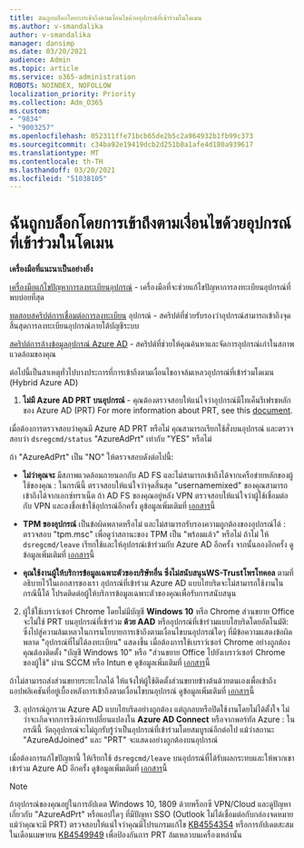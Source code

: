 ```yaml
---
title: ฉันถูกบล็อกโดยการเข้าถึงตามเงื่อนไขด้วยอุปกรณ์ที่เข้าร่วมในโดเมน
ms.author: v-smandalika
author: v-smandalika
manager: dansimp
ms.date: 03/20/2021
audience: Admin
ms.topic: article
ms.service: o365-administration
ROBOTS: NOINDEX, NOFOLLOW
localization_priority: Priority
ms.collection: Adm_O365
ms.custom:
- "9834"
- "9003257"
ms.openlocfilehash: 052311ffe71bcb65de2b5c2a964932b1fb99c373
ms.sourcegitcommit: c34ba92e19419dcb2d251b8a1afe4d180a939617
ms.translationtype: MT
ms.contentlocale: th-TH
ms.lasthandoff: 03/20/2021
ms.locfileid: "51038105"
---
```

# <a name="im-getting-blocked-by-conditional-access-with-domain-joined-device"></a>ฉันถูกบล็อกโดยการเข้าถึงตามเงื่อนไขด้วยอุปกรณ์ที่เข้าร่วมในโดเมน

**เครื่องมือที่แนะนาเป็นอย่างยิ่ง**

[เครื่องมือแก้ไขปัญหาการลงทะเบียนอุปกรณ์](https://docs.microsoft.com/samples/azure-samples/dsregtool/dsregtool/) - เครื่องมือที่จะช่วยแก้ไขปัญหาการลงทะเบียนอุปกรณ์ที่พบบ่อยที่สุด

[ทดสอบสคริปต์การเชื่อมต่อการลงทะเบียน](https://docs.microsoft.com/samples/azure-samples/testdeviceregconnectivity/testdeviceregconnectivity/) อุปกรณ์ - สคริปต์ที่ช่วยรับรองว่าอุปกรณ์สามารถเข้าถึงจุดสิ้นสุดการลงทะเบียนอุปกรณ์ภายใต้บัญชีระบบ

[สคริปต์การล้างข้อมูลอุปกรณ์ Azure AD](https://github.com/mzmaili/AzureADDeviceCleanup) - สคริปต์ที่ช่วยให้คุณค้นหาและจัดการอุปกรณ์เก่าในสภาพแวดล้อมของคุณ

ต่อไปนี้เป็นสาเหตุทั่วไปบางประการที่การเข้าถึงตามเงื่อนไขอาจล้มเหลวอุปกรณ์ที่เข้าร่วมโดเมน (Hybrid Azure AD)

1. **ไม่มี Azure AD PRT บนอุปกรณ์** - คุณต้องตรวจสอบให้แน่ใจว่าอุปกรณ์มีโทเค็นรีเฟรชหลักของ Azure AD (PRT) For more information about PRT, see this [document](https://docs.microsoft.com/azure/active-directory/devices/concept-primary-refresh-token).

เมื่อต้องการตรวจสอบว่าคุณมี Azure AD PRT หรือไม่ คุณสามารถเรียกใช้สั่งบนอุปกรณ์ และตรวจสอบว่า `dsregcmd/status` "AzureAdPrt" เท่ากับ "YES" หรือไม่

ถ้า "AzureAdPrt" เป็น "NO" ให้ตรวจสอบดังต่อไปนี้:

- **ไม่ว่าคุณจะ** มีสภาพแวดล้อมภายนอกกับ AD FS และไม่สามารถเข้าถึงได้จากเครือข่ายหลักของผู้ใช้ของคุณ : ในกรณีนี้ ตรวจสอบให้แน่ใจว่าจุดสิ้นสุด "usernamemixed" ของคุณสามารถเข้าถึงได้จากเอกซ์ทราเน็ต ถ้า AD FS ของคุณอยู่หลัง VPN ตรวจสอบให้แน่ใจว่าผู้ใช้เชื่อมต่อกับ VPN และลงชื่อเข้าใช้อุปกรณ์อีกครั้ง ดูข้อมูลเพิ่มเติมที่ [เอกสาร](https://docs.microsoft.com/azure/active-directory/devices/hybrid-azuread-join-federated-domains)นี้

- **TPM ของอุปกรณ์** เป็นข้อผิดพลาดหรือไม่ และไม่สามารถรับรองความถูกต้องของอุปกรณ์ได้ : ตรวจสอบ "tpm.msc" เพื่อดูว่าสถานะของ TPM เป็น "พร้อมแล้ว" หรือไม่ ถ้าไม่ ให้ `dsregcmd/leave` เรียกใช้และให้อุปกรณ์เข้าร่วมกับ Azure AD อีกครั้ง จากนั้นลองอีกครั้ง ดูข้อมูลเพิ่มเติมที่ [เอกสาร](https://docs.microsoft.com/azure/active-directory/devices/troubleshoot-device-dsregcmd#sso-state)นี้

- **คุณใช้งานผู้ให้บริการข้อมูลเฉพาะตัวของบริษัทอื่น ซึ่งไม่สนับสนุนWS-Trustโพรโทคอล** ตามที่อธิบายไว้ในเอกสารของเรา อุปกรณ์ที่เข้าร่วม Azure AD แบบไฮบริดจะไม่สามารถใช้งานในกรณีนี้ได้ โปรดติดต่อผู้ให้บริการข้อมูลเฉพาะตัวของคุณเพื่อรับการสนับสนุน

2. ผู้ใช้ใช้เบราว์เซอร์ Chrome โดยไม่มีบัญชี **Windows 10** หรือ Chrome ส่วนขยาย Office จะไม่ใช้ PRT บนอุปกรณ์ที่เข้าร่วม **ด้วย AAD** หรืออุปกรณ์ที่เข้าร่วมแบบไฮบริดโดยอัตโนมัติ: ซึ่งไปสู่ความล้มเหลวในการนโยบายการเข้าถึงตามเงื่อนไขบนอุปกรณ์ใดๆ ที่มีข้อความแสดงข้อผิดพลาด "อุปกรณ์ที่ไม่ได้ลงทะเบียน" แสดงขึ้น เมื่อต้องการใช้เบราว์เซอร์ Chrome อย่างถูกต้อง คุณต้องติดตั้ง "บัญชี Windows 10" หรือ "ส่วนขยาย Office ไปยังเบราว์เซอร์ Chrome ของผู้ใช้" ผ่าน SCCM หรือ Intun e ดูข้อมูลเพิ่มเติมที่ [เอกสาร](https://docs.microsoft.com/azure/active-directory/conditional-access/concept-conditional-access-conditions#chrome-support)นี้

ถ้าไม่สามารถส่งส่วนขยายระยะไกลได้ ให้แจ้งให้ผู้ใช้ติดตั้งส่วนขยายข้างต้นด้วยตนเองเพื่อเข้าถึงแอปพลิเคชันที่อยู่เบื้องหลังการเข้าถึงตามเงื่อนไขบนอุปกรณ์ ดูข้อมูลเพิ่มเติมที่ [เอกสาร](https://docs.microsoft.com/azure/active-directory/conditional-access/require-managed-devices#prerequisites)นี้

3. อุปกรณ์ถูกรวม Azure AD แบบไฮบริดอย่างถูกต้อง แต่ถูกลบหรือปิดใช้งานโดยไม่ได้ตั้งใจ ไม่ว่าจะเกิดจากการซิงค์การเปลี่ยนแปลงใน **Azure AD Connect** หรือจากพอร์ทัล Azure : ในกรณีนี้ วัตถุอุปกรณ์จะไม่ถูกรับรู้ว่าเป็นอุปกรณ์ที่เข้าร่วมโดยสมบูรณ์อีกต่อไป แม้ว่าสถานะ "AzureAdJoined" และ "PRT" จะแสดงอย่างถูกต้องบนอุปกรณ์

เมื่อต้องการแก้ไขปัญหานี้ ให้เรียกใช้ `dsregcmd/leave` บนอุปกรณ์ที่ได้รับผลกระทบและให้พวกเขาเข้าร่วม Azure AD อีกครั้ง ดูข้อมูลเพิ่มเติมที่ [เอกสาร](https://docs.microsoft.com/azure/active-directory/devices/faq#q-why-do-my-users-see-an-error-message-saying-your-organization-has-deleted-the-device-or-your-organization-has-disabled-the-device-on-their-windows-10-devices)นี้

> [!NOTE]
> ถ้าอุปกรณ์ของคุณอยู่ในการอัปเดต Windows 10, 1809 ด้วยพร็อกซี VPN/Cloud และดูปัญหาเกี่ยวกับ "AzureAdPrt" หรือแอปใดๆ ที่มีปัญหา SSO (Outlook ไม่ได้เชื่อมต่อกับกล่องจดหมายแม้ว่าคุณจะมี PRT) ตรวจสอบให้แน่ใจว่าคุณมีโปรแกรมแก้ไข [KB4554354](https://support.microsoft.com/topic/march-30-2020-kb4554354-os-build-17763-1132-deaba49b-4b29-55b9-caee-3e2d87dd75a2) หรือการอัปเดตสะสมในเดือนเมษายน [KB4549949](https://support.microsoft.com/topic/april-14-2020-kb4549949-os-build-17763-1158-76d9a3af-b20b-8996-bd4d-7b50c505fda6) เพื่อป้องกันการ PRT ล้มเหลวบนเครื่องเหล่านั้น

















